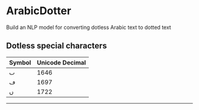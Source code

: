 # ArabicDotter
 Build an NLP model for converting dotless Arabic text to dotted text

 ## Dotless special characters
| Symbol | Unicode Decimal |
|--------|------|
| ٮ     | 1646 |
| ڡ      | 1697 |
| ں     | 1722 |
-----------------

